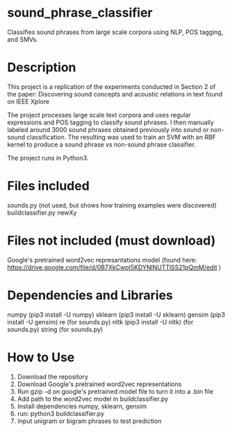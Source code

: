 # sound_phrase_classifier
Classifies sound phrases from large scale corpora using NLP, POS tagging, and SMVs.

# Description
This project is a replication of the experiments conducted in Section 2 of the paper:
Discovering sound concepts and acoustic relations in text found on IEEE Xplore

The project processes large scale text corpora and uses regular expressions and POS tagging to classify sound phrases. I then manually labeled around 3000 sound phrases obtained previously into sound or non-sound classification. The resulting was used to train an SVM with an RBF kernel to produce a sound phrase vs non-sound phrase classifier.

The project runs in Python3.

# Files included
sounds.py (not used, but shows how training examples were discovered)
buildclassifier.py
newXy

# Files not included (must download)
Google's pretrained word2vec represantations model (found here: https://drive.google.com/file/d/0B7XkCwpI5KDYNlNUTTlSS21pQmM/edit
)

# Dependencies and Libraries
numpy (pip3 install -U numpy)
sklearn (pip3 install -U sklearn)
gensim (pip3 install -U gensim)
re (for sounds.py)
nltk (pip3 install -U nltk) (for sounds.py)
string (for sounds.py)


# How to Use

1. Download the repository
2. Download Google's pretrained word2vec representations
3. Run gzip -d on google's pretrained model file to turn it into a .bin file
4. Add path to the word2vec model in buildclassifier.py
5. Install dependencies numpy, sklearn, gensim
6. run: python3 buildclassifier.py
7. Input unigram or bigram phrases to test prediction
